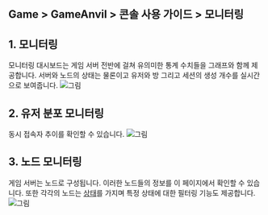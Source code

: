 ## Game > GameAnvil > 콘솔 사용 가이드 > 모니터링

## 1. 모니터링
모니터링 대시보드는 게임 서버 전반에 걸쳐 유의미한 통계 수치들을 그래프와 함께 제공합니다. 서버와 노드의 상태는 물론이고 유저와 방 그리고 세션의 생성 개수를 실시간으로 보여줍니다.
![그림](https://static.toastoven.net/prod_gameanvil/images/console/monitoring/dashboard.png)


## 2. 유저 분포 모니터링
동시 접속자 추이를 확인할 수 있습니다.
![그림](https://static.toastoven.net/prod_gameanvil/images/console/monitoring/user.png)


## 3. 노드 모니터링
게임 서버는 노드로 구성됩니다. 이러한 노드들의 정보를 이 페이지에서 확인할 수 있습니다. 또한 각각의 노드는 [상태](console-08-state.md)를 가지며 특정 상태에 대한 필터링 기능도 제공합니다.
![그림](https://static.toastoven.net/prod_gameanvil/images/console/monitoring/node.png)

